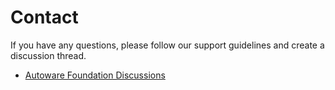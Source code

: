 # Contact

If you have any questions, please follow our support guidelines and create a discussion thread.
- [Autoware Foundation Discussions](https://autowarefoundation.github.io/autoware-documentation/main/support/support-guidelines/#2-create-a-new-question-thread)


